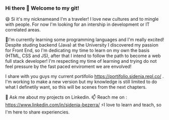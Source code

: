### Hi there 👋 Welcome to my git!

😄 Si it's my nicknameand I'm a traveler! I love new cultures and to mingle with people.
For now I'm looking for an intership in development or IT correlated areas.

🌱I'm currently learning some programming languages and I'm really excited! Despite studing backend (Java) at the University I discovered my passion for Front End, so I'm dedicating my time to learn on my own the basis (HTML, CSS and JS), after that I intend to follow the path to become a web full stack developer! I'm respecting my time of learning and trying do not feel pressure by the fast paced enviroment we are envolved! 

I share with you guys my current portifolio https://portifolio.sidenia.repl.co/ . I'm working to make a new version but my knowledge is still limited to do what I definetily want, so this will be scenes from the next chapters. 

💬 Ask me about my projects on Linkedin.
📫 Reach me on : https://www.linkedin.com/in/sidenia-bezerra/
⚡I love to learn and teach, so I'm here to share experiencies.


<!--
**sidenia/sidenia** is a ✨ _special_ ✨ repository because its `README.md` (this file) appears on your GitHub profile.

Here are some ideas to get you started:

- 🔭 I’m currently working on ...
- 🌱 I’m currently learning ...
- 👯 I’m looking to collaborate on ...
- 🤔 I’m looking for help with ...
- 💬 Ask me about ...
- 📫 How to reach me: ...
- 😄 Pronouns: ...
- ⚡ Fun fact: ...
-->
